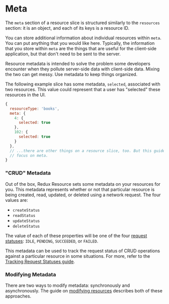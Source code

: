 # Meta

The `meta` section of a resource slice is structured similarly to the `resources` section:
it is an object, and each of its keys is a resource ID.

You can store additional information about individual resources within `meta`. You can put
anything that you would like here. Typically, the information that you store within `meta`
are the things that are useful for the client-side application, but that don't need to be
sent to the server.

Resource metadata is intended to solve the problem some developers encounter when they pollute
server-side data with client-side data. Mixing the two can get messy. Use metadata to keep things
organized.

The following example slice has some metadata, `selected`, associated with two resources. This
value could represent that a user has "selected" these resources in the UI.

```js
{
  resourceType: 'books',
  meta: {
    4: {
      selected: true
    },
    102: {
      selected: true
    }
  },
  // ...there are other things on a resource slice, too. But this guide will
  // focus on meta.
}
```

### "CRUD" Metadata

Out of the box, Redux Resource sets some metadata on your resources for you. This metadata
represents whether or not that particular resource is being created, read,
updated, or deleted using a network request. The four values are:

- `createStatus`
- `readStatus`
- `updateStatus`
- `deleteStatus`

The value of each of these properties will be one of the four
[request statuses](../requests/request-statuses.md): `IDLE`, `PENDING`, `SUCCEEDED`,
or `FAILED`.

This metadata can be used to track the request status
of CRUD operations against a particular resource in some situations. For more, refer to the
[Tracking Request Statuses guide](../other-guides/tracking-request-statuses.md).

### Modifying Metadata

There are two ways to modify metadata: synchronously and asynchronously. The guide on
[modifying resources](modifying-resources.md) describes both of these
approaches.